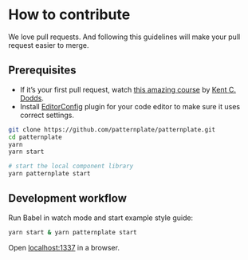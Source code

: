 # How to contribute

We love pull requests. And following this guidelines will make your pull request easier to merge.

## Prerequisites

* If it’s your first pull request, watch [this amazing course](http://makeapullrequest.com/) by [Kent C. Dodds](https://twitter.com/kentcdodds).
* Install [EditorConfig](http://editorconfig.org/) plugin for your code editor to make sure it uses correct settings.

```sh
git clone https://github.com/patternplate/patternplate.git
cd patternplate
yarn
yarn start

# start the local component library
yarn patternplate start
```

## Development workflow

Run Babel in watch mode and start example style guide:

```bash
yarn start & yarn patternplate start
```

Open [localhost:1337](http://localhost:1337) in a browser.

